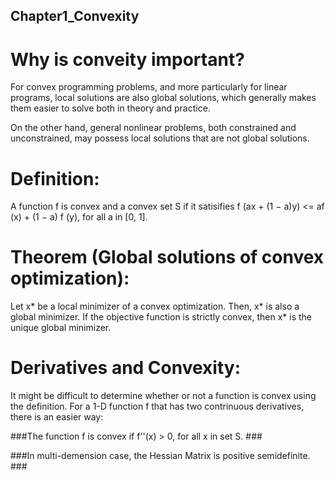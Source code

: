 ## Chapter1_Convexity

# Why is conveity important? 

For convex programming problems, and more particularly for linear programs, local solutions are also global solutions, which generally makes them easier to solve both in theory and practice. 

On the other hand, general nonlinear problems, both constrained and unconstrained, may possess local solutions that are not global solutions. 

# Definition: 

A function f is convex and a convex set S if it satisifies
f (ax + (1 − a)y) <= af (x) + (1 − a) f (y), for all a in [0, 1].

# Theorem (Global solutions of convex optimization): 
Let x* be a local minimizer of a convex optimization. Then, x* is also a global minimizer. If the objective function is strictly convex, then x* is the unique global minimizer. 

# Derivatives and Convexity:
It might be difficult to determine whether or not a function is convex using the definition. For a 1-D function f that has two contrinuous derivatives, there is an easier way:

###The function f is convex if f''(x) > 0, for all x in set S. ###

###In multi-demension case, the Hessian Matrix is positive semidefinite. ###


